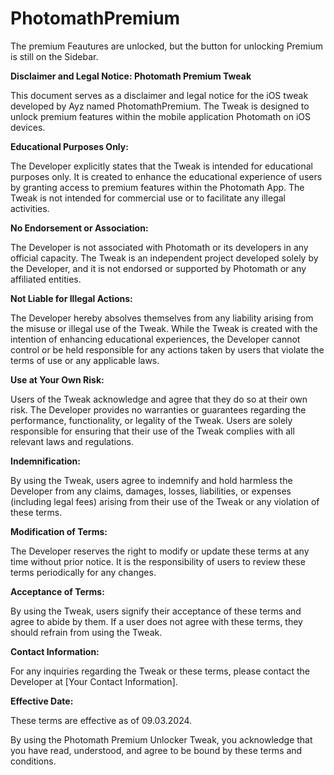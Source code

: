 # PhotomathPremium

The premium Feautures are unlocked, but the button for unlocking Premium is still on the Sidebar.


**Disclaimer and Legal Notice: Photomath Premium Tweak**

This document serves as a disclaimer and legal notice for the iOS tweak developed by Ayz named PhotomathPremium. The Tweak is designed to unlock premium features within the mobile application Photomath on iOS devices.

**Educational Purposes Only:**

The Developer explicitly states that the Tweak is intended for educational purposes only. It is created to enhance the educational experience of users by granting access to premium features within the Photomath App. The Tweak is not intended for commercial use or to facilitate any illegal activities.

**No Endorsement or Association:**

The Developer is not associated with Photomath or its developers in any official capacity. The Tweak is an independent project developed solely by the Developer, and it is not endorsed or supported by Photomath or any affiliated entities.

**Not Liable for Illegal Actions:**

The Developer hereby absolves themselves from any liability arising from the misuse or illegal use of the Tweak. While the Tweak is created with the intention of enhancing educational experiences, the Developer cannot control or be held responsible for any actions taken by users that violate the terms of use or any applicable laws.

**Use at Your Own Risk:**

Users of the Tweak acknowledge and agree that they do so at their own risk. The Developer provides no warranties or guarantees regarding the performance, functionality, or legality of the Tweak. Users are solely responsible for ensuring that their use of the Tweak complies with all relevant laws and regulations.

**Indemnification:**

By using the Tweak, users agree to indemnify and hold harmless the Developer from any claims, damages, losses, liabilities, or expenses (including legal fees) arising from their use of the Tweak or any violation of these terms.

**Modification of Terms:**

The Developer reserves the right to modify or update these terms at any time without prior notice. It is the responsibility of users to review these terms periodically for any changes.

**Acceptance of Terms:**

By using the Tweak, users signify their acceptance of these terms and agree to abide by them. If a user does not agree with these terms, they should refrain from using the Tweak.

**Contact Information:**

For any inquiries regarding the Tweak or these terms, please contact the Developer at [Your Contact Information].

**Effective Date:**

These terms are effective as of 09.03.2024.

By using the Photomath Premium Unlocker Tweak, you acknowledge that you have read, understood, and agree to be bound by these terms and conditions.
